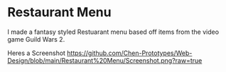 # Restaurant Menu

I made a fantasy styled Restuarant menu based off items from the video game Guild Wars 2.

Heres a Screenshot
https://github.com/Chen-Prototypes/Web-Design/blob/main/Restaurant%20Menu/Screenshot.png?raw=true